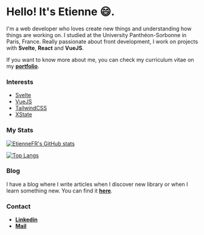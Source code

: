 # Hello! It's Etienne 😄.

I'm a web developer who loves create new things and understanding how things are working on.
I studied at the University Panthéon-Sorbonne in Paris, France. Really passionate about front development, I work on projects with **Svelte**, **React** and **VueJS**.

If you want to know more about me, you can check my curriculum vitae on my **[portfolio](https://etienne-dayre.fr/)**.

### Interests
- [Svelte](https://svelte.dev/)
- [VueJS](https://v3.vuejs.org/)
- [TailwindCSS](https://tailwindcss.com/) 
- [XState](https://xstate.js.org/)

### My Stats
[![EtienneFR's GitHub stats](https://github-readme-stats.vercel.app/api?username=etiennefr&theme=nightowl&show_icons=true&count_private=true&hide=stars&include_all_commits=true)](https://github.com/anuraghazra/github-readme-stats)

[![Top Langs](https://github-readme-stats.vercel.app/api/top-langs/?username=etiennefr&theme=nightowl)](https://github.com/anuraghazra/github-readme-stats)

### Blog
I have a blog where I write articles when I discover new library or when I learn something new. You can find it **[here](https://etienne-dayre.fr/blog)**.

### Contact

- **[Linkedin](https://www.linkedin.com/in/etienne-dayre/)**
- **[Mail](mailto:contact@etienne-dayre.fr)**
